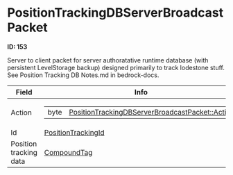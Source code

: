 # PositionTrackingDBServerBroadcastPacket

__ID: 153__

Server to client packet for server authoratative runtime database (with persistent LevelStorage backup) designed primarily to track lodestone stuff. See Position Tracking DB Notes.md in bedrock-docs.

<table><thead><tr><th>Field</th><th>Info</th></tr></thead><tbody>
<tr><td>Action</td><td><table><tbody><tr><td>byte</td><td><a href="../enums/PositionTrackingDBServerBroadcastPacket_Action.md">PositionTrackingDBServerBroadcastPacket::Action</a></td></tr></tbody></table></td></tr>
<tr><td>Id</td><td><a href="../types/PositionTrackingId.md">PositionTrackingId</a></td></tr>
<tr><td>Position tracking data</td><td><a href="../types/CompoundTag.md">CompoundTag</a></td></tr>
</tbody></table>